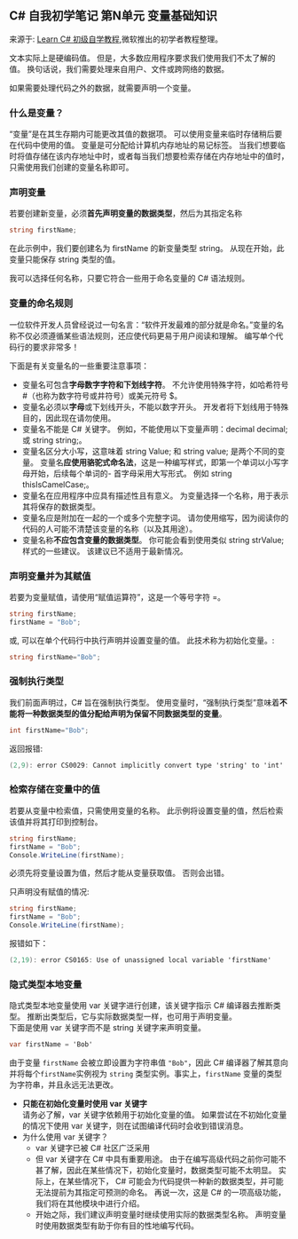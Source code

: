 ## C# 自我初学笔记 第N单元  变量基础知识

来源于: [Learn C# 初级自学教程](https://learn.microsoft.com/zh-cn/training/modules/csharp-literals-variables/3-declaring-variables),微软推出的初学者教程整理。


文本实际上是硬编码值。 但是，大多数应用程序要求我们使用我们不太了解的值。 换句话说，我们需要处理来自用户、文件或跨网络的数据。

如果需要处理代码之外的数据，就需要声明一个变量。

### 什么是变量？

“变量”是在其生存期内可能更改其值的数据项。 可以使用变量来临时存储稍后要在代码中使用的值。 变量是可分配给计算机内存地址的易记标签。 当我们想要临时将值存储在该内存地址中时，或者每当我们想要检索存储在内存地址中的值时，只需使用我们创建的变量名称即可。

### 声明变量
若要创建新变量，必须**首先声明变量的数据类型**，然后为其指定名称
```c#
string firstName;
```
在此示例中，我们要创建名为 firstName 的新变量类型 string。 从现在开始，此变量只能保存 string 类型的值。

我可以选择任何名称，只要它符合一些用于命名变量的 C# 语法规则。

### 变量的命名规则

一位软件开发人员曾经说过一句名言：“软件开发最难的部分就是命名。”变量的名称不仅必须遵循某些语法规则，还应使代码更易于用户阅读和理解。 编写单个代码行的要求非常多！

下面是有关变量名的一些重要注意事项：

- 变量名可包含**字母数字字符和下划线字符**。 不允许使用特殊字符，如哈希符号 #（也称为数字符号或井符号）或美元符号 $。
- 变量名必须以**字母**或下划线开头，不能以数字开头。 开发者将下划线用于特殊目的，因此现在请勿使用。
- 变量名不能是 C# 关键字。 例如，不能使用以下变量声明：decimal decimal; 或 string string;。
- 变量名区分大小写，这意味着 string Value; 和 string value; 是两个不同的变量。
变量名**应使用骆驼式命名法**，这是一种编写样式，即第一个单词以小写字母开始，后续每个单词的- 首字母采用大写形式。 例如 string thisIsCamelCase;。
- 变量名在应用程序中应具有描述性且有意义。 为变量选择一个名称，用于表示其将保存的数据类型。
- 变量名应是附加在一起的一个或多个完整字词。 请勿使用缩写，因为阅读你的代码的人可能不清楚该变量的名称（以及其用途）。
- 变量名称**不应包含变量的数据类型**。 你可能会看到使用类似 string strValue; 样式的一些建议。 该建议已不适用于最新情况。


### 声明变量并为其赋值

若要为变量赋值，请使用“赋值运算符”，这是一个等号字符 =。

```c#
string firstName;
firstName = "Bob";
```
或, 可以在单个代码行中执行声明并设置变量的值。 此技术称为初始化变量。:
```c#
string firstName="Bob";
```

### 强制执行类型
我们前面声明过，C# 旨在强制执行类型。 使用变量时，“强制执行类型”意味着**不能将一种数据类型的值分配给声明为保留不同数据类型的变量**。
```c#
int firstName="Bob";
```
返回报错:
```c#
(2,9): error CS0029: Cannot implicitly convert type 'string' to 'int'
```

### 检索存储在变量中的值
若要从变量中检索值，只需使用变量的名称。 此示例将设置变量的值，然后检索该值并将其打印到控制台。
```c#
string firstName;
firstName = "Bob";
Console.WriteLine(firstName);
```
必须先将变量设置为值，然后才能从变量获取值。 否则会出错。

只声明没有赋值的情况:
```c#
string firstName;
firstName = "Bob";
Console.WriteLine(firstName);
```
报错如下：
```c#
(2,19): error CS0165: Use of unassigned local variable 'firstName'
```

### 隐式类型本地变量

隐式类型本地变量使用 var 关键字进行创建，该关键字指示 C# 编译器去推断类型。 推断出类型后，它与实际数据类型一样，也可用于声明变量。  
下面是使用 var 关键字而不是 string 关键字来声明变量。
```c#
var firstName = 'Bob'
```
由于变量 `firstName` 会被立即设置为字符串值 `"Bob"`，因此 C# 编译器了解其意向并将每个`firstName`实例视为 `string` 类型实例。事实上，`firstName` 变量的类型为字符串，并且永远无法更改。

- **只能在初始化变量时使用 var 关键字**  
请务必了解，var 关键字依赖用于初始化变量的值。 如果尝试在不初始化变量的情况下使用 var 关键字，则在试图编译代码时会收到错误消息。
- 为什么使用 var 关键字？
    - var 关键字已被 C# 社区广泛采用
    - 但 var 关键字在 C# 中具有重要用途。 由于在编写高级代码之前你可能不甚了解，因此在某些情况下，初始化变量时，数据类型可能不太明显。 实际上，在某些情况下， C# 可能会为代码提供一种新的数据类型，并可能无法提前为其指定可预测的命名。 再说一次，这是 C# 的一项高级功能，我们将在其他模块中进行介绍。
    - 开始之际，我们建议声明变量时继续使用实际的数据类型名称。 声明变量时使用数据类型有助于你有目的性地编写代码。